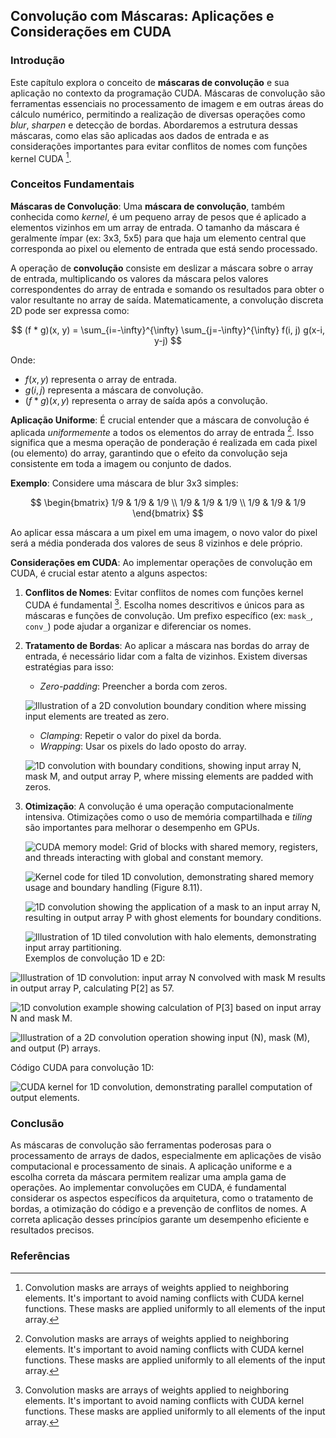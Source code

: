 ## Convolução com Máscaras: Aplicações e Considerações em CUDA

### Introdução
Este capítulo explora o conceito de **máscaras de convolução** e sua aplicação no contexto da programação CUDA. Máscaras de convolução são ferramentas essenciais no processamento de imagem e em outras áreas do cálculo numérico, permitindo a realização de diversas operações como *blur*, *sharpen* e detecção de bordas. Abordaremos a estrutura dessas máscaras, como elas são aplicadas aos dados de entrada e as considerações importantes para evitar conflitos de nomes com funções kernel CUDA [^5].

### Conceitos Fundamentais

**Máscaras de Convolução**: Uma **máscara de convolução**, também conhecida como *kernel*, é um pequeno array de pesos que é aplicado a elementos vizinhos em um array de entrada. O tamanho da máscara é geralmente ímpar (ex: 3x3, 5x5) para que haja um elemento central que corresponda ao pixel ou elemento de entrada que está sendo processado.

A operação de **convolução** consiste em deslizar a máscara sobre o array de entrada, multiplicando os valores da máscara pelos valores correspondentes do array de entrada e somando os resultados para obter o valor resultante no array de saída. Matematicamente, a convolução discreta 2D pode ser expressa como:

$$
(f * g)(x, y) = \sum_{i=-\infty}^{\infty} \sum_{j=-\infty}^{\infty} f(i, j) g(x-i, y-j)
$$

Onde:
*   $f(x, y)$ representa o array de entrada.
*   $g(i, j)$ representa a máscara de convolução.
*   $(f * g)(x, y)$ representa o array de saída após a convolução.

**Aplicação Uniforme**: É crucial entender que a máscara de convolução é aplicada *uniformemente* a todos os elementos do array de entrada [^5]. Isso significa que a mesma operação de ponderação é realizada em cada pixel (ou elemento) do array, garantindo que o efeito da convolução seja consistente em toda a imagem ou conjunto de dados.

**Exemplo**: Considere uma máscara de blur 3x3 simples:

$$
\begin{bmatrix}
1/9 & 1/9 & 1/9 \\
1/9 & 1/9 & 1/9 \\
1/9 & 1/9 & 1/9
\end{bmatrix}
$$

Ao aplicar essa máscara a um pixel em uma imagem, o novo valor do pixel será a média ponderada dos valores de seus 8 vizinhos e dele próprio.

**Considerações em CUDA**: Ao implementar operações de convolução em CUDA, é crucial estar atento a alguns aspectos:

1.  **Conflitos de Nomes**: Evitar conflitos de nomes com funções kernel CUDA é fundamental [^5]. Escolha nomes descritivos e únicos para as máscaras e funções de convolução. Um prefixo específico (ex: `mask_`, `conv_`) pode ajudar a organizar e diferenciar os nomes.

2.  **Tratamento de Bordas**: Ao aplicar a máscara nas bordas do array de entrada, é necessário lidar com a falta de vizinhos. Existem diversas estratégias para isso:
    *   *Zero-padding*: Preencher a borda com zeros.

    ![Illustration of a 2D convolution boundary condition where missing input elements are treated as zero.](./../images/image8.jpg)

    *   *Clamping*: Repetir o valor do pixel da borda.
    *   *Wrapping*: Usar os pixels do lado oposto do array.

    ![1D convolution with boundary conditions, showing input array N, mask M, and output array P, where missing elements are padded with zeros.](./../images/image6.jpg)

3.  **Otimização**: A convolução é uma operação computacionalmente intensiva. Otimizações como o uso de memória compartilhada e *tiling* são importantes para melhorar o desempenho em GPUs.

    ![CUDA memory model: Grid of blocks with shared memory, registers, and threads interacting with global and constant memory.](./../images/image10.jpg)

    ![Kernel code for tiled 1D convolution, demonstrating shared memory usage and boundary handling (Figure 8.11).](./../images/image4.jpg)

    ![1D convolution showing the application of a mask to an input array N, resulting in output array P with ghost elements for boundary conditions.](./../images/image9.jpg)

    ![Illustration of 1D tiled convolution with halo elements, demonstrating input array partitioning.](./../images/image7.jpg)
Exemplos de convolução 1D e 2D:

![Illustration of 1D convolution: input array N convolved with mask M results in output array P, calculating P[2] as 57.](./../images/image2.jpg)

![1D convolution example showing calculation of P[3] based on input array N and mask M.](./../images/image11.jpg)

![Illustration of a 2D convolution operation showing input (N), mask (M), and output (P) arrays.](./../images/image1.jpg)

Código CUDA para convolução 1D:

![CUDA kernel for 1D convolution, demonstrating parallel computation of output elements.](./../images/image3.jpg)
### Conclusão

As máscaras de convolução são ferramentas poderosas para o processamento de arrays de dados, especialmente em aplicações de visão computacional e processamento de sinais. A aplicação uniforme e a escolha correta da máscara permitem realizar uma ampla gama de operações. Ao implementar convoluções em CUDA, é fundamental considerar os aspectos específicos da arquitetura, como o tratamento de bordas, a otimização do código e a prevenção de conflitos de nomes. A correta aplicação desses princípios garante um desempenho eficiente e resultados precisos.

### Referências
[^5]: Convolution masks are arrays of weights applied to neighboring elements.  It's important to avoid naming conflicts with CUDA kernel functions.  These masks are applied uniformly to all elements of the input array.

<!-- END -->